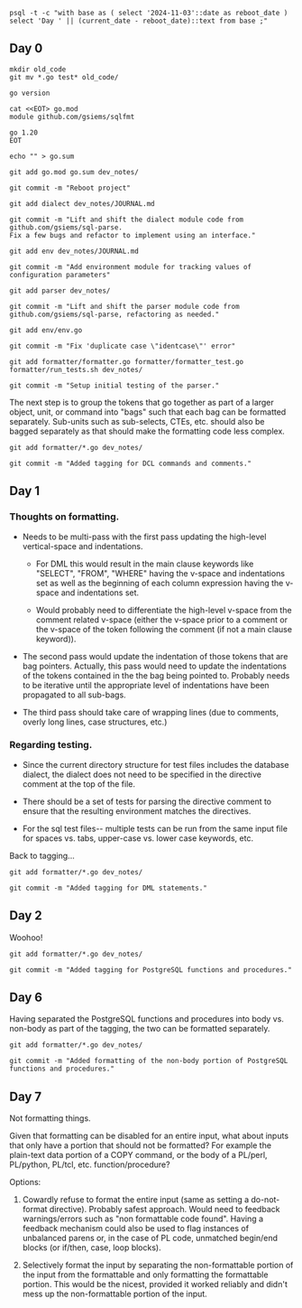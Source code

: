 
```psql -t -c "with base as ( select '2024-11-03'::date as reboot_date ) select 'Day ' || (current_date - reboot_date)::text from base ;"```

## Day 0

```
mkdir old_code
git mv *.go test* old_code/

go version

cat <<EOT> go.mod
module github.com/gsiems/sqlfmt

go 1.20
EOT

echo "" > go.sum

git add go.mod go.sum dev_notes/

git commit -m "Reboot project"
```

```
git add dialect dev_notes/JOURNAL.md

git commit -m "Lift and shift the dialect module code from github.com/gsiems/sql-parse.
Fix a few bugs and refactor to implement using an interface."
```

```
git add env dev_notes/JOURNAL.md

git commit -m "Add environment module for tracking values of configuration parameters"
```

```
git add parser dev_notes/

git commit -m "Lift and shift the parser module code from github.com/gsiems/sql-parse, refactoring as needed."
```

```
git add env/env.go

git commit -m "Fix 'duplicate case \"identcase\"' error"

git add formatter/formatter.go formatter/formatter_test.go formatter/run_tests.sh dev_notes/

git commit -m "Setup initial testing of the parser."
```

The next step is to group the tokens that go together as part of a larger
object, unit, or command into "bags" such that each bag can be formatted
separately. Sub-units such as sub-selects, CTEs, etc. should also be bagged
separately as that should make the formatting code less complex.

```
git add formatter/*.go dev_notes/

git commit -m "Added tagging for DCL commands and comments."
```

## Day 1

### Thoughts on formatting.

* Needs to be multi-pass with the first pass updating the high-level
vertical-space and indentations.

  * For DML this would result in the main clause keywords like "SELECT",
  "FROM", "WHERE" having the v-space and indentations set as well as the
  beginning of each column expression having the v-space and indentations set.

  * Would probably need to differentiate the high-level v-space from the
  comment related v-space (either the v-space prior to a comment or the v-space
  of the token following the comment (if not a main clause keyword)).

* The second pass would update the indentation of those tokens that are bag
pointers. Actually, this pass would need to update the indentations of the
tokens contained in the the bag being pointed to. Probably needs to be
iterative until the appropriate level of indentations have been propagated to
all sub-bags.

* The third pass should take care of wrapping lines (due to comments, overly
long lines, case structures, etc.)

### Regarding testing.

* Since the current directory structure for test files includes the database
dialect, the dialect does not need to be specified in the directive comment at
the top of the file.

* There should be a set of tests for parsing the directive comment to ensure
that the resulting environment matches the directives.

* For the sql test files-- multiple tests can be run from the same input file
for spaces vs. tabs, upper-case vs. lower case keywords, etc.

Back to tagging...

```
git add formatter/*.go dev_notes/

git commit -m "Added tagging for DML statements."
```

## Day 2

Woohoo!

```
git add formatter/*.go dev_notes/

git commit -m "Added tagging for PostgreSQL functions and procedures."
```

## Day 6

Having separated the PostgreSQL functions and procedures into body vs. non-body
as part of the tagging, the two can be formatted separately.

```
git add formatter/*.go dev_notes/

git commit -m "Added formatting of the non-body portion of PostgreSQL functions and procedures."
```

## Day 7

Not formatting things.

Given that formatting can be disabled for an entire input, what about inputs
that only have a portion that should not be formatted? For example the
plain-text data portion of a COPY command, or the body of a PL/perl, PL/python,
PL/tcl, etc. function/procedure?

Options:

1. Cowardly refuse to format the entire input (same as setting a do-not-format
directive). Probably safest approach. Would need to feedback warnings/errors
such as "non formattable code found". Having a feedback mechanism could also be
used to flag instances of unbalanced parens or, in the case of PL code,
unmatched begin/end blocks (or if/then, case, loop blocks).

2. Selectively format the input by separating the non-formattable portion of
the input from the formattable and only formatting the formattable portion.
This would be the nicest, provided it worked reliably and didn't mess up the
non-formattable portion of the input.
